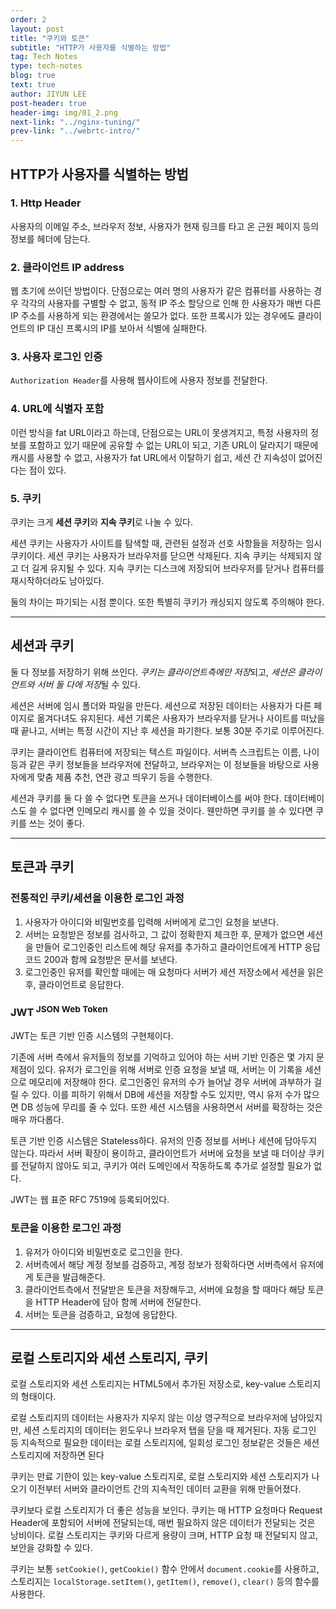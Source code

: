 ```yaml
---
order: 2
layout: post
title: "쿠키와 토큰"
subtitle: "HTTP가 사용자를 식별하는 방법"
tag: Tech Notes
type: tech-notes
blog: true
text: true
author: JIYUN LEE
post-header: true
header-img: img/01_2.png
next-link: "../nginx-tuning/"
prev-link: "../webrtc-intro/"
---
```


## HTTP가 사용자를 식별하는 방법

### 1. Http Header

사용자의 이메일 주소, 브라우저 정보, 사용자가 현재 링크를 타고 온 근원 페이지 등의 정보를 헤더에 담는다.

### 2. 클라이언트 IP address

웹 초기에 쓰이던 방법이다. 단점으로는 여러 명의 사용자가 같은 컴퓨터를 사용하는 경우 각각의 사용자를 구별할 수 없고, 동적 IP 주소 할당으로 인해 한 사용자가 매번 다른 IP 주소를 사용하게 되는 환경에서는 쓸모가 없다. 또한 프록시가 있는 경우에도 클라이언트의 IP 대신 프록시의 IP를 보아서 식별에 실패한다.

### 3. 사용자 로그인 인증

`Authorization Header`를 사용해 웹사이트에 사용자 정보를 전달한다.

### 4. URL에 식별자 포함

이런 방식을 fat URL이라고 하는데, 단점으로는 URL이 못생겨지고, 특정 사용자의 정보를 포함하고 있기 때문에 공유할 수 없는 URL이 되고, 기존 URL이 달라지기 때문에 캐시를 사용할 수 없고, 사용자가 fat URL에서 이탈하기 쉽고, 세션 간 지속성이 없어진다는 점이 있다.

### 5. 쿠키

쿠키는 크게 **세션 쿠키**와 **지속 쿠키**로 나눌 수 있다.

세션 쿠키는 사용자가 사이트를 탐색할 때, 관련된 설정과 선호 사항들을 저장하는 임시 쿠키이다. 세션 쿠키는 사용자가 브라우저를 닫으면 삭제된다. 지속 쿠키는 삭제되지 않고 더 길게 유지될 수 있다. 지속 쿠키는 디스크에 저장되어 브라우저를 닫거나 컴퓨터를 재시작하더라도 남아있다.

둘의 차이는 파기되는 시점 뿐이다. 또한 특별히 쿠키가 캐싱되지 않도록 주의해야 한다.

---

## 세션과 쿠키

둘 다 정보를 저장하기 위해 쓰인다. *쿠키는 클라이언트측에만 저장*되고, *세션은 클라이언트와 서버 둘 다에 저장*될 수 있다.

세션은 서버에 임시 폴더와 파일을 만든다. 세션으로 저장된 데이터는 사용자가 다른 페이지로 옮겨다녀도 유지된다. 세션 기록은 사용자가 브라우저를 닫거나 사이트를 떠났을 때 끝나고, 서버는 특정 시간이 지난 후 세션을 파기한다. 보통 30분 주기로 이루어진다.

쿠키는 클라이언트 컴퓨터에 저장되는 텍스트 파일이다. 서버측 스크립트는 이름, 나이 등과 같은 쿠키 정보들을 브라우저에 전달하고, 브라우저는 이 정보들을 바탕으로 사용자에게 맞춤 제품 추천, 연관 광고 띄우기 등을 수행한다.

세션과 쿠키를 둘 다 쓸 수 없다면 토큰을 쓰거나 데이터베이스를 써야 한다. 데이터베이스도 쓸 수 없다면 인메모리 캐시를 쓸 수 있을 것이다. 웬만하면 쿠키를 쓸 수 있다면 쿠키를 쓰는 것이 좋다.

---

## 토큰과 쿠키

### 전통적인 쿠키/세션을 이용한 로그인 과정

1. 사용자가 아이디와 비밀번호를 입력해 서버에게 로그인 요청을 보낸다.
2. 서버는 요청받은 정보를 검사하고, 그 값이 정확한지 체크한 후, 문제가 없으면 세션을 만들어 로그인중인 리스트에 해당 유저를 추가하고 클라이언트에게 HTTP 응답코드 200과 함께 요청받은 문서를 보낸다.
3. 로그인중인 유저를 확인할 때에는 매 요청마다 서버가 세션 저장소에서 세션을 읽은 후, 클라이언트로 응답한다.

### JWT<sup> JSON Web Token </sup>

JWT는 토큰 기반 인증 시스템의 구현체이다.

기존에 서버 측에서 유저들의 정보를 기억하고 있어야 하는 서버 기반 인증은 몇 가지 문제점이 있다. 유저가 로그인을 위해 서버로 인증 요청을 보낼 때, 서버는 이 기록을 세션으로 메모리에 저장해야 한다. 로그인중인 유저의 수가 늘어날 경우 서버에 과부하가 걸릴 수 있다. 이를 피하기 위해서 DB에 세션을 저장할 수도 있지만, 역시 유저 수가 많으면 DB 성능에 무리를 줄 수 있다. 또한 세션 시스템을 사용하면서 서버를 확장하는 것은 매우 까다롭다.

토큰 기반 인증 시스템은 Stateless하다. 유저의 인증 정보를 서버나 세션에 담아두지 않는다. 따라서 서버 확장이 용이하고, 클라이언트가 서버에 요청을 보낼 때 더이상 쿠키를 전달하지 않아도 되고, 쿠키가 여러 도메인에서 작동하도록 추가로 설정할 필요가 없다.

JWT는 웹 표준 RFC 7519에 등록되어있다.

### 토큰을 이용한 로그인 과정

1. 유저가 아이디와 비밀번호로 로그인을 한다.
2. 서버측에서 해당 계정 정보를 검증하고, 계정 정보가 정확하다면 서버측에서 유저에게 토큰을 발급해준다.
3. 클라이언트측에서 전달받은 토큰을 저장해두고, 서버에 요청을 할 때마다 해당 토큰을 HTTP Header에 담아 함께 서버에 전달한다.
4. 서버는 토큰을 검증하고, 요청에 응답한다.

---

## 로컬 스토리지와 세션 스토리지, 쿠키

로컬 스토리지와 세션 스토리지는 HTML5에서 추가된 저장소로, key-value 스토리지의 형태이다.

로컬 스토리지의 데이터는 사용자가 지우지 않는 이상 영구적으로 브라우저에 남아있지만, 세션 스토리지의 데이터는 윈도우나 브라우저 탭을 닫을 때 제거된다. 자동 로그인 등 지속적으로 필요한 데이터는 로컬 스토리지에, 일회성 로그인 정보같은 것들은 세션 스토리지에 저장하면 된다

쿠키는 만료 기한이 있는 key-value 스토리지로, 로컬 스토리지와 세션 스토리지가 나오기 이전부터 서버와 클라이언트 간의 지속적인 데이터 교환을 위해 만들어졌다.

쿠키보다 로컬 스토리지가 더 좋은 성능을 보인다. 쿠키는 매 HTTP 요청마다 Request Header에 포함되어 서버에 전달되는데, 매번 필요하지 않은 데이터가 전달되는 것은 낭비이다. 로컬 스토리지는 쿠키와 다르게 용량이 크며, HTTP 요청 때 전달되지 않고, 보안을 강화할 수 있다.

쿠키는 보통 `setCookie()`, `getCookie()` 함수 안에서 `document.cookie`를 사용하고, 스토리지는 `localStorage.setItem()`, `getItem()`, `remove()`, `clear()` 등의 함수를 사용한다.